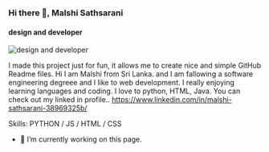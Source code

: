 ### Hi there 👋, Malshi Sathsarani
#### design and developer
![design and developer]([https://media.licdn.com/dms/image/D5616AQHC4ln4I4SBsQ/profile-displaybackgroundimage-shrink_350_1400/0/1681110937796?e=1686787200&v=beta&t=5MHmJXVNZIgkDzZP6VHriLiwaihwRug9UO_gc3GpemI](https://media.istockphoto.com/id/1386341272/photo/abstract-modern-tech-of-programming-code-screen-developer.jpg?b=1&s=170667a&w=0&k=20&c=he7tDY0-AW8r5q7BVTCHMuxnCPaeKsng1-RZxyCtfTE=))

I made this project just for fun, it allows me to create nice and simple GitHub Readme files. 
Hi I am Malshi from Sri Lanka. and I am fallowing a software engineering degreee and I like to web development. I really enjoying learning languages and coding. I love to python, HTML, Java. You can check out my linked in profile.. https://www.linkedin.com/in/malshi-sathsarani-38969325b/

Skills: PYTHON / JS / HTML / CSS

- 🔭 I’m currently working on this page. 




